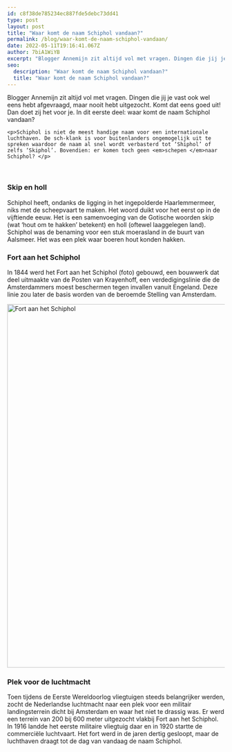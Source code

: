 ```yaml
---
id: c8f38de785234ec887fde5debc73dd41
type: post
layout: post
title: "Waar komt de naam Schiphol vandaan?"
permalink: /blog/waar-komt-de-naam-schiphol-vandaan/
date: 2022-05-11T19:16:41.067Z
author: 7biA1WiYB
excerpt: "Blogger Annemijn zit altijd vol met vragen. Dingen die jij je vast ook wel eens hebt afgevraagd, maar nooit hebt uitgezocht. Komt dat eens goed uit! Dan doet zij het voor je. In dit eerste deel: waar komt de naam Schiphol vandaan?  "
seo:
  description: "Waar komt de naam Schiphol vandaan?"
  title: "Waar komt de naam Schiphol vandaan?"
---
```

Blogger Annemijn zit altijd vol met vragen. Dingen die jij je vast ook wel eens hebt afgevraagd, maar nooit hebt uitgezocht. Komt dat eens goed uit! Dan doet zij het voor je. In dit eerste deel: waar komt de naam Schiphol vandaan?  

    <p>Schiphol is niet de meest handige naam voor een internationale luchthaven. De sch-klank is voor buitenlanders ongemogelijk uit te spreken waardoor de naam al snel wordt verbasterd tot ‘Shiphol’ of zelfs ‘Skiphol’. Bovendien: er komen toch geen <em>schepen </em>naar Schiphol? </p>
<p> </p>
<h3>Skip en holl</h3>
<p>Schiphol heeft, ondanks de ligging in het ingepolderde Haarlemmermeer, niks met de scheepvaart te maken. Het woord duikt voor het eerst op in de vijftiende eeuw. Het is een samenvoeging van de Gotische woorden skip (wat ‘hout om te hakken’ betekent) en holl (oftewel laaggelegen land). Schiphol was de benaming voor een stuk moerasland in de buurt van Aalsmeer. Het was een plek waar boeren hout konden hakken.</p>
<h3>Fort aan het Schiphol</h3>
<p>In 1844 werd het Fort aan het Schiphol (foto) gebouwd, een bouwwerk dat deel uitmaakte van de Posten van Krayenhoff, een verdedigingslinie die de Amsterdammers moest beschermen tegen invallen vanuit Engeland. Deze linie zou later de basis worden van de beroemde Stelling van Amsterdam.</p>
<p><div class="media media-element-container media-default"><div id="file-538433" class="file file-image file-image-jpeg">

        
  
  <div class="content">
    <img alt="Fort aan het Schiphol" title="Fort aan het Schiphol" height="840" width="640" class="media-element file-default" data-delta="1" src="https://7dagen.netlify.app/sites/default/files/schiphol_0.jpg">  </div>

  
</div>
</div>
<h3>Plek voor de luchtmacht</h3>
<p>Toen tijdens de Eerste Wereldoorlog vliegtuigen steeds belangrijker werden, zocht de Nederlandse luchtmacht naar een plek voor een militair landingsterrein dicht bij Amsterdam en waar het niet te drassig was. Er werd een terrein van 200 bij 600 meter uitgezocht vlakbij Fort aan het Schiphol. In 1916 landde het eerste militaire vliegtuig daar en in 1920 startte de commerciële luchtvaart. Het fort werd in de jaren dertig gesloopt, maar de luchthaven draagt tot de dag van vandaag de naam Schiphol. </p>  
